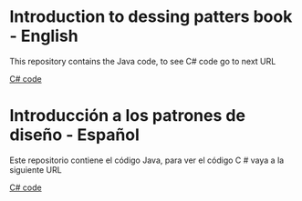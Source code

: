# Introduction to dessing patters book - English

This repository contains the Java code, to see C# code go to next URL

[C# code](https://github.com/oscarjb1/design-patterns-cs)




# Introducción a los patrones de diseño - Español

Este repositorio contiene el código Java, para ver el código C # vaya a la siguiente URL

[C# code](https://github.com/oscarjb1/design-patterns-cs)
